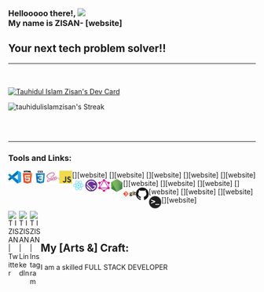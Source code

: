### Hellooooo there!, <img src="https://raw.githubusercontent.com/MartinHeinz/MartinHeinz/master/wave.gif" width="30px"> <br /> My name is ZISAN- [website]



## Your next tech problem solver!!

---

<br /><br />
<a href="https://app.daily.dev/tauhidulislamzisan"><img src="https://api.daily.dev/devcards/v2/oX0OqLJz8chlwRmxBPbXo.png?type=default&r=qvg" width="356" alt="Tauhidul Islam Zisan's Dev Card"/></a>


![tauhidulislamzisan's Streak](https://github-readme-streak-stats.herokuapp.com/?user=tauhidulislamzisan&theme=vue&hide_border=true)

<br /><br />

---
### Tools and Links:

[<img align="left" alt="Visual Studio Code" width="26px" src="https://raw.githubusercontent.com/github/explore/80688e429a7d4ef2fca1e82350fe8e3517d3494d/topics/visual-studio-code/visual-studio-code.png" />][website]
[<img align="left" alt="HTML5" width="26px" src="https://raw.githubusercontent.com/github/explore/80688e429a7d4ef2fca1e82350fe8e3517d3494d/topics/html/html.png" />][website]
[<img align="left" alt="CSS3" width="26px" src="https://raw.githubusercontent.com/github/explore/80688e429a7d4ef2fca1e82350fe8e3517d3494d/topics/css/css.png" />][website]
[<img align="left" alt="Sass" width="26px" src="https://raw.githubusercontent.com/github/explore/80688e429a7d4ef2fca1e82350fe8e3517d3494d/topics/sass/sass.png" />][website]
[<img align="left" alt="JavaScript" width="26px" src="https://raw.githubusercontent.com/github/explore/80688e429a7d4ef2fca1e82350fe8e3517d3494d/topics/javascript/javascript.png" />][website]
[<img align="left" alt="React" width="26px" src="https://raw.githubusercontent.com/github/explore/80688e429a7d4ef2fca1e82350fe8e3517d3494d/topics/react/react.png" />][website]
[<img align="left" alt="Gatsby" width="26px" src="https://raw.githubusercontent.com/github/explore/e94815998e4e0713912fed477a1f346ec04c3da2/topics/gatsby/gatsby.png" />][website]
[<img align="left" alt="GraphQL" width="26px" src="https://raw.githubusercontent.com/github/explore/80688e429a7d4ef2fca1e82350fe8e3517d3494d/topics/graphql/graphql.png" />][website]
[<img align="left" alt="Node.js" width="26px" src="https://raw.githubusercontent.com/github/explore/80688e429a7d4ef2fca1e82350fe8e3517d3494d/topics/nodejs/nodejs.png" />][website]
[<img align="left" alt="Git" width="26px" src="https://raw.githubusercontent.com/github/explore/80688e429a7d4ef2fca1e82350fe8e3517d3494d/topics/git/git.png" />][website]
[<img align="left" alt="GitHub" width="26px" src="https://raw.githubusercontent.com/github/explore/78df643247d429f6cc873026c0622819ad797942/topics/github/github.png" />][website]
[<img align="left" alt="Terminal" width="26px" src="https://raw.githubusercontent.com/github/explore/80688e429a7d4ef2fca1e82350fe8e3517d3494d/topics/terminal/terminal.png" />][website]


[<img align="left" alt="T I ZISAN | Twitter" width="22px" src="https://cdn.jsdelivr.net/npm/simple-icons@v3/icons/twitter.svg" />][twitter]
[<img align="left" alt="T I ZISAN | LinkedIn" width="22px" src="https://cdn.jsdelivr.net/npm/simple-icons@v3/icons/linkedin.svg" />][linkedin]
[<img align="left" alt="T I ZISAN | Instagram" width="22px" src="https://cdn.jsdelivr.net/npm/simple-icons@v3/icons/instagram.svg" />][instagram]

<br />
<br />

## My [Arts &] Craft: 

I am a skilled FULL STACK DEVELOPER



[twitter]: http://twitter.com/ti_zisan
[instagram]: https://www.instagram.com/ti_zisan
[linkedin]: https://www.linkedin.com/in/ti-zisan
